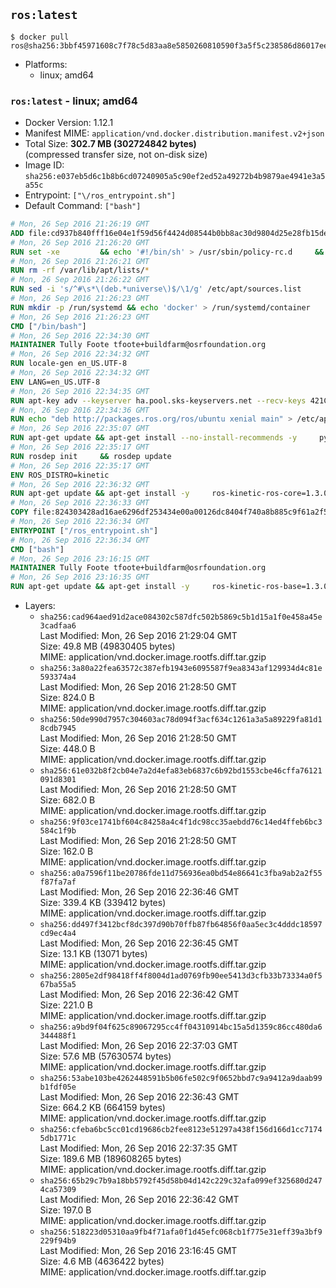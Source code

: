 ## `ros:latest`

```console
$ docker pull ros@sha256:3bbf45971608c7f78c5d83aa8e5850260810590f3a5f5c238586d86017ee043e
```

-	Platforms:
	-	linux; amd64

### `ros:latest` - linux; amd64

-	Docker Version: 1.12.1
-	Manifest MIME: `application/vnd.docker.distribution.manifest.v2+json`
-	Total Size: **302.7 MB (302724842 bytes)**  
	(compressed transfer size, not on-disk size)
-	Image ID: `sha256:e037eb5d6c1b8b6cd07240905a5c90ef2ed52a49272b4b9879ae4941e3a5a55c`
-	Entrypoint: `["\/ros_entrypoint.sh"]`
-	Default Command: `["bash"]`

```dockerfile
# Mon, 26 Sep 2016 21:26:19 GMT
ADD file:cd937b840fff16e04e1f59d56f4424d08544b0bb8ac30d9804d25e28fb15ded3 in / 
# Mon, 26 Sep 2016 21:26:20 GMT
RUN set -xe 		&& echo '#!/bin/sh' > /usr/sbin/policy-rc.d 	&& echo 'exit 101' >> /usr/sbin/policy-rc.d 	&& chmod +x /usr/sbin/policy-rc.d 		&& dpkg-divert --local --rename --add /sbin/initctl 	&& cp -a /usr/sbin/policy-rc.d /sbin/initctl 	&& sed -i 's/^exit.*/exit 0/' /sbin/initctl 		&& echo 'force-unsafe-io' > /etc/dpkg/dpkg.cfg.d/docker-apt-speedup 		&& echo 'DPkg::Post-Invoke { "rm -f /var/cache/apt/archives/*.deb /var/cache/apt/archives/partial/*.deb /var/cache/apt/*.bin || true"; };' > /etc/apt/apt.conf.d/docker-clean 	&& echo 'APT::Update::Post-Invoke { "rm -f /var/cache/apt/archives/*.deb /var/cache/apt/archives/partial/*.deb /var/cache/apt/*.bin || true"; };' >> /etc/apt/apt.conf.d/docker-clean 	&& echo 'Dir::Cache::pkgcache ""; Dir::Cache::srcpkgcache "";' >> /etc/apt/apt.conf.d/docker-clean 		&& echo 'Acquire::Languages "none";' > /etc/apt/apt.conf.d/docker-no-languages 		&& echo 'Acquire::GzipIndexes "true"; Acquire::CompressionTypes::Order:: "gz";' > /etc/apt/apt.conf.d/docker-gzip-indexes 		&& echo 'Apt::AutoRemove::SuggestsImportant "false";' > /etc/apt/apt.conf.d/docker-autoremove-suggests
# Mon, 26 Sep 2016 21:26:21 GMT
RUN rm -rf /var/lib/apt/lists/*
# Mon, 26 Sep 2016 21:26:22 GMT
RUN sed -i 's/^#\s*\(deb.*universe\)$/\1/g' /etc/apt/sources.list
# Mon, 26 Sep 2016 21:26:23 GMT
RUN mkdir -p /run/systemd && echo 'docker' > /run/systemd/container
# Mon, 26 Sep 2016 21:26:23 GMT
CMD ["/bin/bash"]
# Mon, 26 Sep 2016 22:34:30 GMT
MAINTAINER Tully Foote tfoote+buildfarm@osrfoundation.org
# Mon, 26 Sep 2016 22:34:32 GMT
RUN locale-gen en_US.UTF-8
# Mon, 26 Sep 2016 22:34:32 GMT
ENV LANG=en_US.UTF-8
# Mon, 26 Sep 2016 22:34:35 GMT
RUN apt-key adv --keyserver ha.pool.sks-keyservers.net --recv-keys 421C365BD9FF1F717815A3895523BAEEB01FA116
# Mon, 26 Sep 2016 22:34:36 GMT
RUN echo "deb http://packages.ros.org/ros/ubuntu xenial main" > /etc/apt/sources.list.d/ros-latest.list
# Mon, 26 Sep 2016 22:35:07 GMT
RUN apt-get update && apt-get install --no-install-recommends -y     python-rosdep     python-rosinstall     python-vcstools     && rm -rf /var/lib/apt/lists/*
# Mon, 26 Sep 2016 22:35:17 GMT
RUN rosdep init     && rosdep update
# Mon, 26 Sep 2016 22:35:17 GMT
ENV ROS_DISTRO=kinetic
# Mon, 26 Sep 2016 22:36:32 GMT
RUN apt-get update && apt-get install -y     ros-kinetic-ros-core=1.3.0-0*     && rm -rf /var/lib/apt/lists/*
# Mon, 26 Sep 2016 22:36:33 GMT
COPY file:824303428ad16ae6296df253434e00a00126dc8404f740a8b885c9f61a2f5fcb in / 
# Mon, 26 Sep 2016 22:36:34 GMT
ENTRYPOINT ["/ros_entrypoint.sh"]
# Mon, 26 Sep 2016 22:36:34 GMT
CMD ["bash"]
# Mon, 26 Sep 2016 23:16:15 GMT
MAINTAINER Tully Foote tfoote+buildfarm@osrfoundation.org
# Mon, 26 Sep 2016 23:16:35 GMT
RUN apt-get update && apt-get install -y     ros-kinetic-ros-base=1.3.0-0*     && rm -rf /var/lib/apt/lists/*
```

-	Layers:
	-	`sha256:cad964aed91d2ace084302c587dfc502b5869c5b1d15a1f0e458a45e3cadfaa6`  
		Last Modified: Mon, 26 Sep 2016 21:29:04 GMT  
		Size: 49.8 MB (49830405 bytes)  
		MIME: application/vnd.docker.image.rootfs.diff.tar.gzip
	-	`sha256:3a80a22fea63572c387efb1943e6095587f9ea8343af129934d4c81e593374a4`  
		Last Modified: Mon, 26 Sep 2016 21:28:50 GMT  
		Size: 824.0 B  
		MIME: application/vnd.docker.image.rootfs.diff.tar.gzip
	-	`sha256:50de990d7957c304603ac78d094f3acf634c1261a3a5a89229fa81d18cdb7945`  
		Last Modified: Mon, 26 Sep 2016 21:28:50 GMT  
		Size: 448.0 B  
		MIME: application/vnd.docker.image.rootfs.diff.tar.gzip
	-	`sha256:61e032b8f2cb04e7a2d4efa83eb6837c6b92bd1553cbe46cffa76121091d8301`  
		Last Modified: Mon, 26 Sep 2016 21:28:50 GMT  
		Size: 682.0 B  
		MIME: application/vnd.docker.image.rootfs.diff.tar.gzip
	-	`sha256:9f03ce1741bf604c84258a4c4f1dc98cc35aebdd76c14ed4ffeb6bc3584c1f9b`  
		Last Modified: Mon, 26 Sep 2016 21:28:50 GMT  
		Size: 162.0 B  
		MIME: application/vnd.docker.image.rootfs.diff.tar.gzip
	-	`sha256:a0a7596f11be20786fde11d756936ea0bd54e86641c3fba9ab2a2f55f87fa7af`  
		Last Modified: Mon, 26 Sep 2016 22:36:46 GMT  
		Size: 339.4 KB (339412 bytes)  
		MIME: application/vnd.docker.image.rootfs.diff.tar.gzip
	-	`sha256:dd497f3412bcf8dc397d90b70ffb87fb64856f0aa5ec3c4dddc18597cd9ec4a4`  
		Last Modified: Mon, 26 Sep 2016 22:36:45 GMT  
		Size: 13.1 KB (13071 bytes)  
		MIME: application/vnd.docker.image.rootfs.diff.tar.gzip
	-	`sha256:2805e2df98418ff4f8004d1ad0769fb90ee5413d3cfb33b73334a0f567ba55a5`  
		Last Modified: Mon, 26 Sep 2016 22:36:42 GMT  
		Size: 221.0 B  
		MIME: application/vnd.docker.image.rootfs.diff.tar.gzip
	-	`sha256:a9bd9f04f625c89067295cc4ff04310914bc15a5d1359c86cc480da6344488f1`  
		Last Modified: Mon, 26 Sep 2016 22:37:03 GMT  
		Size: 57.6 MB (57630574 bytes)  
		MIME: application/vnd.docker.image.rootfs.diff.tar.gzip
	-	`sha256:53abe103be4262448591b5b06fe502c9f0652bbd7c9a9412a9daab99b1fdf05e`  
		Last Modified: Mon, 26 Sep 2016 22:36:43 GMT  
		Size: 664.2 KB (664159 bytes)  
		MIME: application/vnd.docker.image.rootfs.diff.tar.gzip
	-	`sha256:cfeba6bc5cc01cd19686cb2fee8123e51297a438f156d166d1cc71745db1771c`  
		Last Modified: Mon, 26 Sep 2016 22:37:35 GMT  
		Size: 189.6 MB (189608265 bytes)  
		MIME: application/vnd.docker.image.rootfs.diff.tar.gzip
	-	`sha256:65b29c7b9a18bb5792f45d58b04d142c229c32afa099ef325680d2474ca57309`  
		Last Modified: Mon, 26 Sep 2016 22:36:42 GMT  
		Size: 197.0 B  
		MIME: application/vnd.docker.image.rootfs.diff.tar.gzip
	-	`sha256:518223d05310aa9fb4f71afa0f1d45efc068cb1f775e31eff39a3bf9229f94b9`  
		Last Modified: Mon, 26 Sep 2016 23:16:45 GMT  
		Size: 4.6 MB (4636422 bytes)  
		MIME: application/vnd.docker.image.rootfs.diff.tar.gzip
